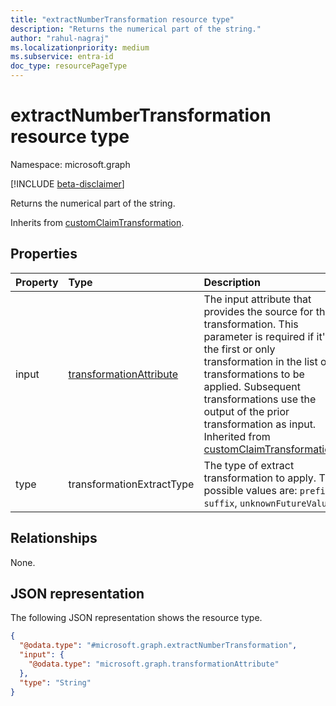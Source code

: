 ```yaml
---
title: "extractNumberTransformation resource type"
description: "Returns the numerical part of the string."
author: "rahul-nagraj"
ms.localizationpriority: medium
ms.subservice: entra-id
doc_type: resourcePageType
---
```


# extractNumberTransformation resource type

Namespace: microsoft.graph

[!INCLUDE [beta-disclaimer](../../includes/beta-disclaimer.md)]

Returns the numerical part of the string.

Inherits from [customClaimTransformation](../resources/customclaimtransformation.md).

## Properties
|Property|Type|Description|
|:---|:---|:---|
|input|[transformationAttribute](../resources/transformationattribute.md)|The input attribute that provides the source for the transformation. This parameter is required if it's the first or only transformation in the list of transformations to be applied. Subsequent transformations use the output of the prior transformation as input. Inherited from [customClaimTransformation](../resources/customclaimtransformation.md).|
|type|transformationExtractType|The type of extract transformation to apply. The possible values are: `prefix`, `suffix`, `unknownFutureValue`.|

## Relationships
None.

## JSON representation
The following JSON representation shows the resource type.
<!-- {
  "blockType": "resource",
  "@odata.type": "microsoft.graph.extractNumberTransformation"
}
-->
``` json
{
  "@odata.type": "#microsoft.graph.extractNumberTransformation",
  "input": {
    "@odata.type": "microsoft.graph.transformationAttribute"
  },
  "type": "String"
}
```
